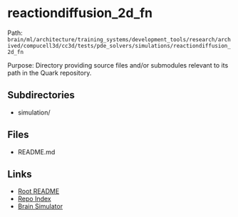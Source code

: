 # reactiondiffusion_2d_fn

Path: `brain/ml/architecture/training_systems/development_tools/research/archived/compucell3d/cc3d/tests/pde_solvers/simulations/reactiondiffusion_2d_fn`

Purpose: Directory providing source files and/or submodules relevant to its path in the Quark repository.

## Subdirectories
- simulation/

## Files
- README.md

## Links
- [Root README](../../../../../../../../../../../../README.md)
- [Repo Index](../../../../../../../../../../../../repo_index.json)
- [Brain Simulator](../../../../../../../../../../../../brain/architecture/brain_simulator.py)
